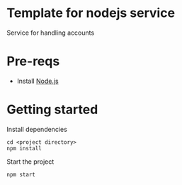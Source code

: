 # Template for nodejs service
Service for handling accounts

# Pre-reqs
- Install [Node.js](https://nodejs.org/en/)

# Getting started
Install dependencies
```
cd <project directory>
npm install
```

Start the project
```
npm start
```


